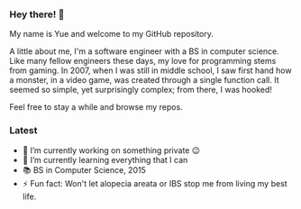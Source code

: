### Hey there! 👋
My name is Yue and welcome to my GitHub repository. 

A little about me, I'm a software engineer with a BS in computer science. Like many fellow engineers these days, my love for programming stems from gaming. 
In 2007, when I was still in middle school, I saw first hand how a monster, in a video game, was created through a single function call. 
It seemed so simple, yet surprisingly complex; from there, I was hooked!

Feel free to stay a while and browse my repos. 

### Latest
- 🔭 I’m currently working on something private 😉  
- 🌱 I’m currently learning everything that I can
- 📚 BS in Computer Science, 2015
- ⚡ Fun fact: Won't let alopecia areata or IBS stop me from living my best life. 

